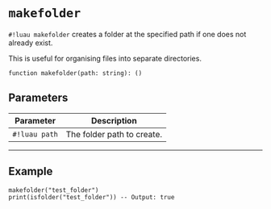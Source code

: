 # `makefolder`

`#!luau makefolder` creates a folder at the specified path if one does not already exist.

This is useful for organising files into separate directories.

```luau
function makefolder(path: string): ()
```

## Parameters

| Parameter       | Description                          |
|------------------|--------------------------------------|
| `#!luau path`    | The folder path to create.           |

---

## Example

```luau title="Creating a new folder" linenums="1"
makefolder("test_folder")
print(isfolder("test_folder")) -- Output: true
```
